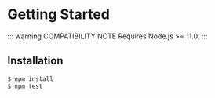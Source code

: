 # Getting Started

::: warning COMPATIBILITY NOTE
Requires Node.js >= 11.0.
:::

## Installation

```bash
$ npm install
$ npm test
```
